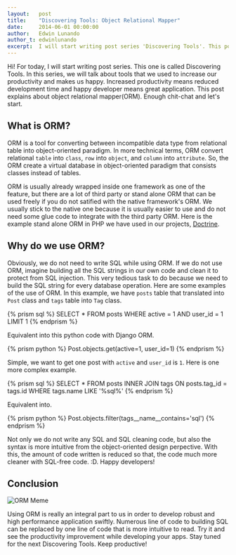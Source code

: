 ```yaml
---
layout:   post
title:    "Discovering Tools: Object Relational Mapper"
date:     2014-06-01 00:00:00
author:   Edwin Lunando
author_t: edwinlunando
excerpt:  I will start writing post series 'Discovering Tools'. This post explains about object relational mapper(ORM).
---
```



Hi! For today, I will start writing post series. This one is called Discovering Tools. In this series, we will talk about tools that we used to increase our productivity and makes us happy. Increased productivity means reduced development time and happy developer means great application. This post explains about object relational mapper(ORM). Enough chit-chat and let's start.

## What is ORM? ##

ORM is a tool for converting between incompatible data type from relational table into object-oriented paradigm. In more technical terms, ORM convert relational `table` into `class`, `row` into `object`, and `column` into `attribute`. So, the ORM create a virtual database in object-oriented paradigm that consists classes instead of tables.

ORM is usually already wrapped inside one framework as one of the feature, but there are a lot of third party or stand alone ORM that can be used freely if you do not satified with the native framework's ORM. We usually stick to the native one because it is usually easier to use and do not need some glue code to integrate with the third party ORM. Here is the example stand alone ORM in PHP we have used in our projects, [Doctrine][doctrine].

## Why do we use ORM? ##

Obviously, we do not need to write SQL while using ORM. If we do not use ORM, imagine building all the SQL strings in our own code and clean it to protect from SQL injection. This very tedious task to do because we need to build the SQL string for every database operation. Here are some examples of the use of ORM. In this example, we have `posts` table that translated into `Post` class and `tags` table into `Tag` class.

{% prism sql %}
SELECT *
FROM posts
WHERE active = 1 AND user_id = 1 LIMIT 1
{% endprism %}

Equivalent into this python code with Django ORM.

{% prism python %}
Post.objects.get(active=1, user_id=1)
{% endprism %}

Simple, we want to get one post with `active` and `user_id` is `1`. Here is one more complex example.

{% prism sql %}
SELECT * FROM posts
INNER JOIN tags ON posts.tag_id = tags.id
WHERE tags.name LIKE '%sql%'
{% endprism %}

Equivalent into.

{% prism python %}
Post.objects.filter(tags__name__contains='sql')
{% endprism %}

Not only we do not write any SQL and SQL cleaning code, but also the syntax is more intuitive from the object-oriented design perpective. With this, the amount of code written is reduced so that, the code much more cleaner with SQL-free code. :D. Happy developers!

## Conclusion ##

![ORM Meme][orm-meme]

Using ORM is really an integral part to us in order to develop robust and high performance application swiftly. Numerous line of code to building SQL can be replaced by one line of code that is more intuitive to read. Try it and see the productivity improvement while developing your apps. Stay tuned for the next Discovering Tools. Keep productive!

[orm-meme]: https://i.chzbgr.com/maxW500/8207712000/hF6B89741/ "ORM Durrant Meme"
[doctrine]: http://www.doctrine-project.org/index.html
